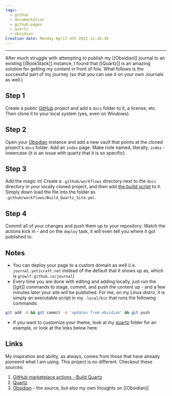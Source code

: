 ```yaml
---
tags:
  - github
  - documentation
  - github-pages
  - quartz
  - obsidian
Creation date: Monday April 4th 2022 11:18:30
---
```

---
After much struggle with attempting to publish my [[Obsidian]] journal to an existing [[BookStack]] instance, I found that [[Quartz]] is an amazing solution for getting my content in front of folx.  What follows is the successful part of my journey (so that you can use it on your own Journals as well.)

## Step 1
Create a public [GitHub](https://github.com/) project and add a `docs` folder to it, a license, etc.   Then clone it to your local system (yes, even on Windows).
## Step 2
Open your [Obsidian](https://obsidian.md/download) instance and add a new vault that points at the cloned project's `docs` folder.  Add an `index` page.  Make note named, literally, `index` - lowercase (it is an issue with quartz that it is so specific).
## Step 3
Add the magic in! Create a `.github/workflows` directory next to the `docs` directory in your locally cloned project, and then add [the buiild script](https://raw.githubusercontent.com/growlf/journal/refs/heads/main/.github/workflows/Build_Quartz_Site.yml) to it.  Simply down load the file into the folder as `.github/workflows/Build_Quartz_Site.yml`.
## Step 4
Commit all of your changes and push them up to your repository.  Watch the actions kick in - and on the `deploy` task, it will even tell you where it got published to. 
## Notes
- You can deploy your page to a custom domain as well (i.e. `journal.yeticraft.net` instead of the default that it shows up as, which is `growlf.github.io/journal`)
- Every time you are done with editing and adding locally, just run the [[git]] commands to stage, commit, and push the content up - and a few minutes later your site will be published. For me, on my Linux distro, it is simply an executable script in my `.local/bin` that runs the following commands:
```bash
git add -A && git commit -m 'updates from obsidian' && git push
```

- If you want to customize your theme, look at my [quartz](https://github.com/growlf/journal/tree/main/.github/quartz) folder for an example, or look at the links below here.
## Links
My inspiration and ability, as always, comes from those that have already pioneerd what I am using.  This project is no different.  Checkout these sources:
1) [GitHub marketplace actions - Build Quartz](https://github.com/marketplace/actions/build-quartz-for-github-pages)
2) [Quartz](https://quartz.jzhao.xyz/)
3) [Obsidian](https://obsidian.md/download) - the source, but also my own thoughts on [[Obsidian]]